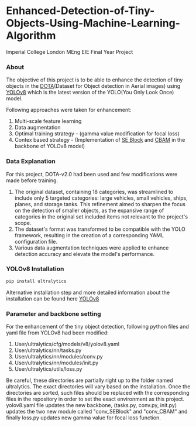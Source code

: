 # Enhanced-Detection-of-Tiny-Objects-Using-Machine-Learning-Algorithm
Imperial College London MEng EIE Final Year Project
### About
The objective of this project is to be able to enhance the detection of tiny objects in the [DOTA](https://captain-whu.github.io/DOTA/dataset.html)(Dataset for Object detection in Aerial images) using [YOLOv8](https://github.com/ultralytics/ultralytics) which is the latest version of the YOLO(You Only Look Once) model.

Following approaches were taken for enhancement:
1) Multi-scale feature learning
2) Data augmentation
3) Optimal training strategy - (gamma value modification for focal loss)
4) Contex based strategy - (Implementation of [SE Block](https://github.com/hujie-frank/SENet?tab=readme-ov-file) and [CBAM](https://arxiv.org/abs/1807.06521) in the backbone of YOLOv8 model)

### Data Explanation
For this project, DOTA-v2.0 had been used and few modifications were made before training.
1) The original dataset, containing 18 categories, was streamlined to include only 5 targeted categories: large vehicles, small vehicles, ships, planes, and storage tanks. This refinement aimed to sharpen the focus on the detection of smaller objects, as the expansive range of categories in the original set included items not relevant to the project's scope.
2) The dataset's format was transformed to be compatible with the YOLO framework, resulting in the creation of a corresponding YAML configuration file. 
3) Various data augmentation techniques were applied to enhance detection accuracy and elevate the model's performance.

### YOLOv8 Installation
```bash
pip install ultralytics
```
Alternative installation step and more detailed information about the installation can be found here [YOLOv8](https://github.com/ultralytics/ultralytics)


### Parameter and backbone setting
For the enhancement of the tiny object detection, following python files and yaml file from YOLOv8 had been modified:
1) User/ultralytics/cfg/models/v8/yolov8.yaml
2) User/ultralytics/nn/tasks.py
3) User/ultralytics/nn/modules/conv.py
4) User/ultralytics/nn/modules/init.py
5) User/ultralytics/utils/loss.py
   
Be careful, these directories are partially right up to the folder named ultralytics. The exact directories will vary based on the installation.
Once the directories are sorted, such files should be replaced with the corresponding files in the repository in order to set the exact environment as this project.
yolov8.yaml file updates the new backbone, (tasks.py, conv.py, init.py) updates the two new module called "conv_SEBlock" and "conv_CBAM" and finally loss.py updates new gamma value for focal loss function.
